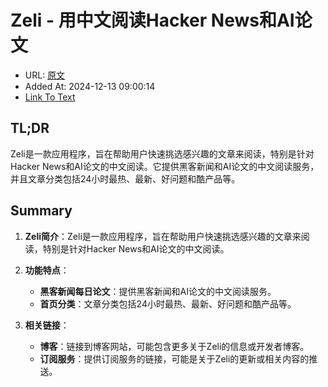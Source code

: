 # Zeli - 用中文阅读Hacker News和AI论文
- URL: [原文](https://zeli.app/zh)
- Added At: 2024-12-13 09:00:14
- [Link To Text](_posts/2024-12-13-zeli---用中文阅读hacker-news和ai论文_raw.md)

## TL;DR
Zeli是一款应用程序，旨在帮助用户快速挑选感兴趣的文章来阅读，特别是针对Hacker News和AI论文的中文阅读。它提供黑客新闻和AI论文的中文阅读服务，并且文章分类包括24小时最热、最新、好问题和酷产品等。

## Summary
1. **Zeli简介**：Zeli是一款应用程序，旨在帮助用户快速挑选感兴趣的文章来阅读，特别是针对Hacker News和AI论文的中文阅读。

2. **功能特点**：
   - **黑客新闻每日论文**：提供黑客新闻和AI论文的中文阅读服务。
   - **首页分类**：文章分类包括24小时最热、最新、好问题和酷产品等。

3. **相关链接**：
   - **博客**：链接到博客网站，可能包含更多关于Zeli的信息或开发者博客。
   - **订阅服务**：提供订阅服务的链接，可能是关于Zeli的更新或相关内容的推送。
